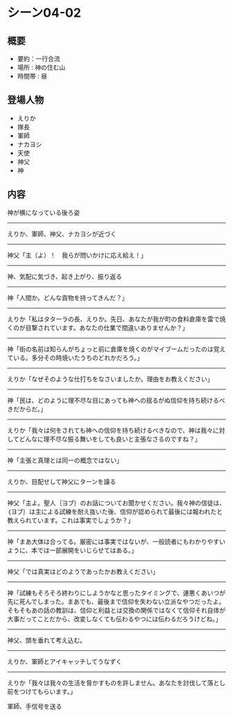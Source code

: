 # シーン04-02
## 概要
* 要約：一行合流
* 場所 : 神の住む山
* 時間帯 : 昼

## 登場人物
* えりか
* 隊長
* 軍師
* ナカヨシ
* 天使
* 神父
* 神

## 内容
神が横になっている後ろ姿

---
えりか、軍師、神父、ナカヨシが近づく

---
神父「主（よ）！　我らが問いかけに応え給え！」

---

神、気配に気づき、起き上がり、振り返る

---

神「人間か。どんな貢物を持ってきんだ？」

---

えりか「私はタターラの長、えりか。先日、あなたが我が町の食料倉庫を雷で焼くのが目撃されています。あなたの仕業で間違いありませんか？」

---

神「街の名前は知らんがちょっと前に倉庫を焼くのがマイブームだったのは覚えている。多分その時焼いたうちのどれかだろう。」

---

えりか「なぜそのような仕打ちをなさいましたか。理由をお教えください」

---

神「民は、どのように理不尽な目にあっても神への揺るがぬ信仰を持ち続けるべきだからだ。」

---
えりか「我々は何をされても神への信仰を持ち続けるべきなので、神は我々に対してどんなに理不尽な振る舞いをしても良いと主張なさるのですね？」

---

神「主張と真理とは同一の概念ではない」

---

えりか、目配せして神父にターンを譲る

---

神父「主よ。聖人｛ヨブ｝のお話についてお聞かせください。我々神の信徒は、｛ヨブ｝は主による試練を耐え抜いた後、信仰が認められて最後には報われたと教えられています。これは事実でしょうか？」

---

神「まあ大体は合ってる。厳密には事実ではないが、一般読者にもわかりやすいように、本では一部展開をいじらせてはある。」

---

神父「では真実はどのようであったかお教えください」

---

神「試練もそろそろ終わりにしようかなと思ったタイミングで、運悪くあいつが先に死んでしまった。まあでも、最後まで信仰を失わない立派なやつだったよ。そもそもあの話の教訓は、信仰と利益とは交換の関係ではなくて信仰それ自体が大事だってことだから、改変しなくても伝わるやつには伝わるだろうけどね。」

---

神父、頭を垂れて考え込む。

---

えりか、軍師とアイキャッチしてうなずく

---

えりか「我々は我々の生活を脅かすものを許しません。あなたを討伐して落とし前をつけてもらいます。」

軍師、手信号を送る

